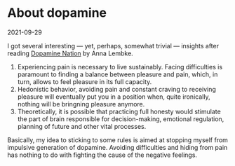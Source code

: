 # About dopamine

2021-09-29

I got several interesting — yet, perhaps, somewhat trivial — insights after reading [Dopamine Nation](https://www.goodreads.com/book/show/55723020-dopamine-nation) by Anna Lembke.

1. Experiencing pain is necessary to live sustainably. Facing difficulties is paramount to finding a balance between pleasure and pain, which, in turn, allows to feel pleasure in its full capacity.
2. Hedonistic behavior, avoiding pain and constant craving to receiving pleasure will eventually put you in a position when, quite ironically, nothing will be bringning pleasure anymore.
2. Theoretically, it is possible that practicing full honesty would stimulate the part of brain responsible for decision-making, emotional regulation, planning of future and other vital processes.

Basically, my idea to sticking to some rules is aimed at stopping myself from impulsive generation of dopamine. Avoiding difficulties and hiding from pain has nothing to do with fighting the cause of the negative feelings.